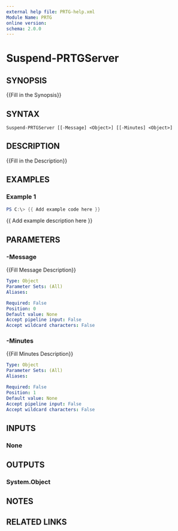```yaml
---
external help file: PRTG-help.xml
Module Name: PRTG
online version:
schema: 2.0.0
---
```


# Suspend-PRTGServer

## SYNOPSIS
{{Fill in the Synopsis}}

## SYNTAX

```
Suspend-PRTGServer [[-Message] <Object>] [[-Minutes] <Object>]
```

## DESCRIPTION
{{Fill in the Description}}

## EXAMPLES

### Example 1
```powershell
PS C:\> {{ Add example code here }}
```

{{ Add example description here }}

## PARAMETERS

### -Message
{{Fill Message Description}}

```yaml
Type: Object
Parameter Sets: (All)
Aliases:

Required: False
Position: 0
Default value: None
Accept pipeline input: False
Accept wildcard characters: False
```

### -Minutes
{{Fill Minutes Description}}

```yaml
Type: Object
Parameter Sets: (All)
Aliases:

Required: False
Position: 1
Default value: None
Accept pipeline input: False
Accept wildcard characters: False
```

## INPUTS

### None
## OUTPUTS

### System.Object
## NOTES

## RELATED LINKS
